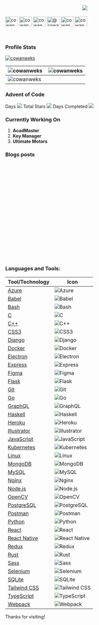 <html>
<head>
    <link rel="stylesheet" href="styles.css">
</head>

<body>

<header>
    <!-- Image -->
<img src="https://raw.githubusercontent.com/cowanweks/cowanweks/main/profile-preview.jpg"/>
    <p align="left" style="margin-top:20px;">
        <a href="https://twitter.com/cowanweks" target="blank"><img align="center" src="https://raw.githubusercontent.com/rahuldkjain/github-profile-readme-generator/master/src/images/icons/Social/twitter.svg" alt="cowanweks" height="30" width="40" /></a>
                <a href="https://fb.com/cowanweks" target="blank"><img align="center" src="https://raw.githubusercontent.com/rahuldkjain/github-profile-readme-generator/master/src/images/icons/Social/facebook.svg" alt="cowanweks" height="30" width="40" /></a>
        <a href="https://instagram.com/cowanweks" target="blank"><img align="center" src="https://raw.githubusercontent.com/rahuldkjain/github-profile-readme-generator/master/src/images/icons/Social/instagram.svg" alt="cowanweks" height="30" width="40" /></a>
        <a href="https://medium.com/@cowanweks" target="blank"><img align="center" src="https://raw.githubusercontent.com/rahuldkjain/github-profile-readme-generator/master/src/images/icons/Social/medium.svg" alt="@cowanweks" height="30" width="40" /></a>
        <a href="https://linkedin.com/in/cowanweks" target="blank"><img align="center" src="https://raw.githubusercontent.com/rahuldkjain/github-profile-readme-generator/master/src/images/icons/Social/linked-in-alt.svg" alt="cowanweks" height="30" width="40" /></a>
        <a href="https://stackoverflow.com/users/cowanweks" target="blank"><img align="center" src="https://raw.githubusercontent.com/rahuldkjain/github-profile-readme-generator/master/src/images/icons/Social/stack-overflow.svg" alt="cowanweks" height="30" width="40" /></a>
    </p>
</header>

<main>

### Profile Stats

<p align="left">
<a href="https://github.com/ryo-ma/github-profile-trophy">
<img src="https://github-profile-trophy.vercel.app/?username=cowanweks&column=5&theme=flat&margin-w=15&margin-h=15" alt="cowanweks" />
</a>
</p>

|<img align="left" src="https://github-readme-stats.vercel.app/api/top-langs?username=cowanweks&show_icons=true&locale=en&layout=compact" alt="cowanweks" />| <img align="center" src="https://github-readme-streak-stats.herokuapp.com/?user=cowanweks&" alt="cowanweks" /> |
| - | - |
|<img align="center" src="https://github-readme-stats.vercel.app/api?username=cowanweks&show_icons=true&locale=en" alt="cowanweks" /> | |

### Advent of Code

Days ![](https://img.shields.io/badge/day%20-24-blue)
Total Stars ![](https://img.shields.io/badge/stars%20⭐-0-yellow)
Days Completed ![](https://img.shields.io/badge/days%20completed-0-red)

### Currently Working On

1. **AcadMaster**
1. **Key Manager**
1. **Ultimate Motors**

### Blogs posts

<p style="min-height:300px">
<!-- BLOG-POST-LIST:START -->

<!-- BLOG-POST-LIST:END -->
</p>

<div>
    <h3 align="left">Languages and Tools:</h3>

| Tool/Technology | Icon |
|-----------------|------|
| [Azure](https://azure.microsoft.com/en-in/) | ![Azure](https://www.vectorlogo.zone/logos/microsoft_azure/microsoft_azure-icon.svg) |
| [Babel](https://babeljs.io/) | ![Babel](https://www.vectorlogo.zone/logos/babeljs/babeljs-icon.svg) |
| [Bash](https://www.gnu.org/software/bash/) | ![Bash](https://www.vectorlogo.zone/logos/gnu_bash/gnu_bash-icon.svg) |
| [C](https://www.cprogramming.com/) | ![C](https://raw.githubusercontent.com/devicons/devicon/master/icons/c/c-original.svg) |
| [C++](https://www.w3schools.com/cpp/) | ![C++](https://raw.githubusercontent.com/devicons/devicon/master/icons/cplusplus/cplusplus-original.svg) |
| [CSS3](https://www.w3schools.com/css/) | ![CSS3](https://raw.githubusercontent.com/devicons/devicon/master/icons/css3/css3-original-wordmark.svg) |
| [Django](https://www.djangoproject.com/) | ![Django](https://cdn.worldvectorlogo.com/logos/django.svg) |
| [Docker](https://www.docker.com/) | ![Docker](https://raw.githubusercontent.com/devicons/devicon/master/icons/docker/docker-original-wordmark.svg) |
| [Electron](https://www.electronjs.org) | ![Electron](https://raw.githubusercontent.com/devicons/devicon/master/icons/electron/electron-original.svg) |
| [Express](https://expressjs.com) | ![Express](https://raw.githubusercontent.com/devicons/devicon/master/icons/express/express-original-wordmark.svg) |
| [Figma](https://www.figma.com/) | ![Figma](https://www.vectorlogo.zone/logos/figma/figma-icon.svg) |
| [Flask](https://flask.palletsprojects.com/) | ![Flask](https://www.vectorlogo.zone/logos/pocoo_flask/pocoo_flask-icon.svg) |
| [Git](https://git-scm.com/) | ![Git](https://www.vectorlogo.zone/logos/git-scm/git-scm-icon.svg) |
| [Go](https://golang.org) | ![Go](https://raw.githubusercontent.com/devicons/devicon/master/icons/go/go-original.svg) |
| [GraphQL](https://graphql.org) | ![GraphQL](https://www.vectorlogo.zone/logos/graphql/graphql-icon.svg) |
| [Haskell](https://www.haskell.org/) | ![Haskell](https://upload.wikimedia.org/wikipedia/commons/1/1c/Haskell-Logo.svg) |
| [Heroku](https://heroku.com) | ![Heroku](https://www.vectorlogo.zone/logos/heroku/heroku-icon.svg) |
| [Illustrator](https://www.adobe.com/in/products/illustrator.html) | ![Illustrator](https://www.vectorlogo.zone/logos/adobe_illustrator/adobe_illustrator-icon.svg) |
| [JavaScript](https://developer.mozilla.org/en-US/docs/Web/JavaScript) | ![JavaScript](https://raw.githubusercontent.com/devicons/devicon/master/icons/javascript/javascript-original.svg) |
| [Kubernetes](https://kubernetes.io) | ![Kubernetes](https://www.vectorlogo.zone/logos/kubernetes/kubernetes-icon.svg) |
| [Linux](https://www.linux.org/) | ![Linux](https://raw.githubusercontent.com/devicons/devicon/master/icons/linux/linux-original.svg) |
| [MongoDB](https://www.mongodb.com/) | ![MongoDB](https://raw.githubusercontent.com/devicons/devicon/master/icons/mongodb/mongodb-original-wordmark.svg) |
| [MySQL](https://www.mysql.com/) | ![MySQL](https://raw.githubusercontent.com/devicons/devicon/master/icons/mysql/mysql-original-wordmark.svg) |
| [Nginx](https://www.nginx.com) | ![Nginx](https://raw.githubusercontent.com/devicons/devicon/master/icons/nginx/nginx-original.svg) |
| [Node.js](https://nodejs.org) | ![Node.js](https://raw.githubusercontent.com/devicons/devicon/master/icons/nodejs/nodejs-original-wordmark.svg) |
| [OpenCV](https://opencv.org/) | ![OpenCV](https://www.vectorlogo.zone/logos/opencv/opencv-icon.svg) |
| [PostgreSQL](https://www.postgresql.org) | ![PostgreSQL](https://raw.githubusercontent.com/devicons/devicon/master/icons/postgresql/postgresql-original-wordmark.svg) |
| [Postman](https://postman.com) | ![Postman](https://www.vectorlogo.zone/logos/getpostman/getpostman-icon.svg) |
| [Python](https://www.python.org) | ![Python](https://raw.githubusercontent.com/devicons/devicon/master/icons/python/python-original.svg) |
| [React](https://reactjs.org/) | ![React](https://raw.githubusercontent.com/devicons/devicon/master/icons/react/react-original-wordmark.svg) |
| [React Native](https://reactnative.dev/) | ![React Native](https://reactnative.dev/img/header_logo.svg) |
| [Redux](https://redux.js.org) | ![Redux](https://raw.githubusercontent.com/devicons/devicon/master/icons/redux/redux-original.svg) |
| [Rust](https://www.rust-lang.org) | ![Rust](https://raw.githubusercontent.com/devicons/devicon/master/icons/rust/rust-plain.svg) |
| [Sass](https://sass-lang.com) | ![Sass](https://raw.githubusercontent.com/devicons/devicon/master/icons/sass/sass-original.svg) |
| [Selenium](https://www.selenium.dev) | ![Selenium](https://raw.githubusercontent.com/detain/svg-logos/780f25886640cef088af994181646db2f6b1a3f8/svg/selenium-logo.svg) |
| [SQLite](https://www.sqlite.org/) | ![SQLite](https://www.vectorlogo.zone/logos/sqlite/sqlite-icon.svg) |
| [Tailwind CSS](https://tailwindcss.com/) | ![Tailwind CSS](https://www.vectorlogo.zone/logos/tailwindcss/tailwindcss-icon.svg) |
| [TypeScript](https://www.typescriptlang.org/) | ![TypeScript](https://raw.githubusercontent.com/devicons/devicon/master/icons/typescript/typescript-original.svg) |
| [Webpack](https://webpack.js.org) | ![Webpack](https://raw.githubusercontent.com/devicons/devicon/d00d0969292a6569d45b06d3f350f463a0107b0d/icons/webpack/webpack-original-wordmark.svg) |

</main>

<footer>
    <p>Thanks for visiting!</p>
</footer>

</body>
</html>

